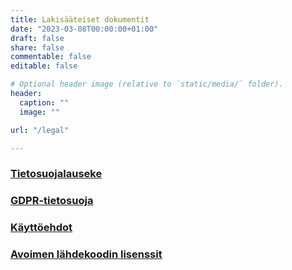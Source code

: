 ```yaml
---
title: Lakisääteiset dokumentit
date: "2023-03-08T00:00:00+01:00"
draft: false
share: false
commentable: false
editable: false

# Optional header image (relative to `static/media/` folder).
header:
  caption: ""
  image: ""

url: "/legal"

---
```

### [Tietosuojalauseke](/privacy)

### [GDPR-tietosuoja](/gdpr)

### [Käyttöehdot](/terms)

### [Avoimen lähdekoodin lisenssit](/licenses)

  <div data-service="youtube" data-id="on9TXY8kYyk" data-autoscale></div>
  